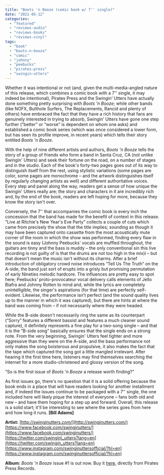 ```yaml
---
title: "Boots 'n Booze (comic book w/ 7'' single)"
date: "2021-05-12"
categories: 
  - "featured"
  - "reviews-audio"
  - "reviews-books"
  - "reviews-vinyl"
tags: 
  - "book"
  - "boots-n-booze"
  - "comic"
  - "johnny"
  - "peebucks"
  - "pirates-press"
  - "swingin-utters"
---
```


Whether it was intentional or not (and, given the multi-media-angled nature of this release, which combines a comic book with a 7'' single, it may indeed be intentional), Pirates Press and the Swingin' Utters have actually done something pretty surprising with _Boots 'n Booze_; while other bands (like NOFX, Butthole Surfers, The Replacements, Rancid and plenty of others) have embraced the fact that they have a rich history that fans are genuinely interested in trying to absorb, Swingin' Utters have gone one step further (“better” or “worse” is dependent on whom one asks) and established a comic book series (which was once considered a lower form, but has seen its profile improve, in recent years) which tells their story entitled _Boots 'n Booze_.

With the help of nine different artists and authors, _Boots 'n Booze_ tells the story of a group of friends who form a band in Santa Cruz, CA (not unlike Swingin' Utters) and seek their fortune on the road, on a number of stages and in the studio. Each of the book's forty-two pages goes out of its way to distinguish itself from the rest, using stylistic variations (some pages are color, some pages are monochrome – and the artwork distinguishes itself by regularly changing artists as well) and different authoritative voices. Every step and panel along the way, readers get a sense of how unique the Swingin' Utters really are; the story and characters in it are incredibly rich and, by the end of the book, readers are left hoping for more, because they know the story isn't over.

Conversely, the 7'' that accompanies the comic book is every inch the concession that the band has made for the benefit of context in this release. “Live at Ritchie's New Year's Eve Party” collects a couple of cuts which came from precisely the show that the title implies; sounding as though it may have been captured onto cassette from the most acoustically mute corner of the room in which the show was performed, finding every flaw in the sound is easy (Johnny Peebucks' vocals are muffled throughout, the guitars are tinny and the bass is muddy – the only conventional sin this live recording is not guilty of is that the drums are not too high in the mix)i – but that doesn't mean the music isn't without its charms. After a brief introduction of obligatory crowd noise introduces “Tell Us The Truth” on the A-side, the band just sort of erupts into a grisly but promising permutation of early Nineties melodic hardcore. The influences are pretty easy to spot here; Peebucks' proto-provocateur vocal delivery calls elements of Jello Biafra and Johnny Rotten to mind and, while the lyrics are completely unintelligible, the singer's aspirations (for that time) are perfectly self-evident. Likewise, the performance isn't perfect (and the sound quality lives up to the manner in which it was captured), but there are hints at where the band was coming from – if not necessarily where they were headed.

While the B-side doesn't necessarily ring the same as its counterpart (“Sorry” features a different bassist and features a much cleaner sound capture), it definitely represents a fine play for a two-song single – and that it is the “B-side song” basically ensures that the single ends on a strong note. From the very beginning, Swingin' Utters feel tighter and more aggressive than they were on the A-side, and the bass performance not only makes the song boisterous and propulsive, it also makes the fact that the tape which captured the song got a little mangled irrelevant. After hearing it the first time here, listeners may find themselves searching the internet for a more studio-christened and glossy version of the song.

“So is the first issue of _Boots 'n Booze_ a release worth finding?”

As first issues go, there's no question that it is a solid offering because the book ends in a place that will have readers looking for another installment and, if indeed the issues continue to be packaged with a 7'' single, the one included here will likely pique the interest of everyone – fans both old and new – and have them hoping for a step up and forward. Overall, this release is a solid start; it'll be interesting to see where the series goes from here and how long it runs. **\[Bill Adams\]**

**Artist:** [http://swinginutters.com/](http://swinginutters.com/) [https://www.facebook.com/swinginutters/](https://www.facebook.com/swinginutters/) [https://twitter.com/swingin\_utters?lang=en](https://twitter.com/swingin_utters?lang=en) [https://www.instagram.com/swinginuttersofficial/?hl=en](https://www.instagram.com/swinginuttersofficial/?hl=en)

**Album:** _Boots 'n Booze_ issue #1 is out now. Buy it [here](http://piratespressrecords.com/boots-n-booze-graphic-novel-available-now/), directly from Pirates Press Records.

